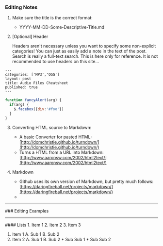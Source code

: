 ### Editing Notes
1. Make sure the title is the correct format:
    * YYYY-MM-DD-Some-Descriptive-Title.md
   <p>

2. [Optional] Header
   <p>
   Headers aren't necessary unless you want to specify some non-explicit categories!
   You can just as easily add a note in the text of the post. Search is really a full-text search.
   This is here only for reference. It is not recommended to use headers on this site...

```
---
categories: ['MP3','OGG']
layout: post
title: Audio Files Cheatsheet
published: true
---

```
   
```javascript
function fancyAlert(arg) {
  if(arg) {
    $.facebox({div:'#foo'})
  }
}
```
   
3. Converting HTML source to Markdown:
    * A basic Converter for pasted HTML:     [http://domchristie.github.io/turndown/](http://domchristie.github.io/turndown/)
    * Turns a HTML from a URL into Markdown: [http://www.aaronsw.com/2002/html2text/](http://www.aaronsw.com/2002/html2text/)
    <p>
   
4. Markdown
    * Github uses its own version of Markdown, but pretty much follows: [https://daringfireball.net/projects/markdown/](https://daringfireball.net/projects/markdown/)
    * 
<hr>
### Editing Examples
<hr>
#### Lists
1. Item 1
2. Item 2
3. Item 3


1. Item 1
   A. Sub 1
   B. Sub 2
2. Item 2
   A. Sub 1
   B. Sub 2
       * Sub Sub 1
       * Sub Sub 2


   

